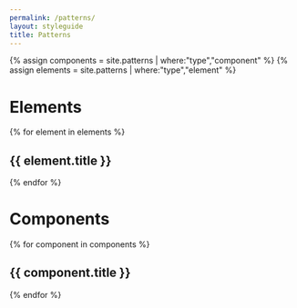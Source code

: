 ```yaml
---
permalink: /patterns/
layout: styleguide
title: Patterns
---
```


{% assign components = site.patterns | where:"type","component" %}
{% assign elements = site.patterns | where:"type","element" %}

# Elements

{% for element in elements %}
## {{ element.title }}
{% endfor %}


# Components

{% for component in components %}
## {{ component.title }}
{% endfor %}
